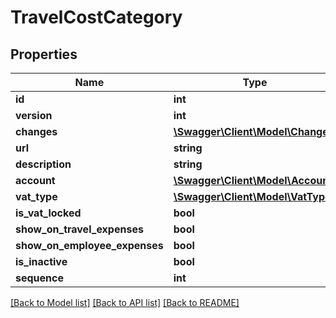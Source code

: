 # TravelCostCategory

## Properties
Name | Type | Description | Notes
------------ | ------------- | ------------- | -------------
**id** | **int** |  | [optional] 
**version** | **int** |  | [optional] 
**changes** | [**\Swagger\Client\Model\Change[]**](Change.md) |  | [optional] 
**url** | **string** |  | [optional] 
**description** | **string** |  | 
**account** | [**\Swagger\Client\Model\Account**](Account.md) |  | [optional] 
**vat_type** | [**\Swagger\Client\Model\VatType**](VatType.md) |  | [optional] 
**is_vat_locked** | **bool** |  | [optional] 
**show_on_travel_expenses** | **bool** |  | [optional] 
**show_on_employee_expenses** | **bool** |  | [optional] 
**is_inactive** | **bool** |  | [optional] 
**sequence** | **int** |  | [optional] 

[[Back to Model list]](../README.md#documentation-for-models) [[Back to API list]](../README.md#documentation-for-api-endpoints) [[Back to README]](../README.md)


